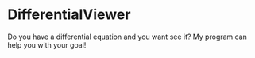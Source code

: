 # DifferentialViewer
Do you have a differential equation and you want see it? My program can help you with your goal!
